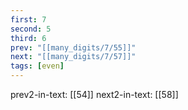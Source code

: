 ```yaml
---
first: 7
second: 5
third: 6
prev: "[[many_digits/7/55]]"
next: "[[many_digits/7/57]]"
tags: [even]
---
```

prev2-in-text: [[54]]
next2-in-text: [[58]]
